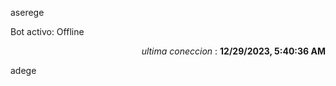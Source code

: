 aserege

<p>Bot activo: Offline</p>
<p align="right"><i>ultima coneccion</i> : <b>12/29/2023, 5:40:36 AM</b></p>

 adege
